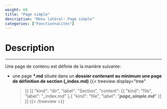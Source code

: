 ```yaml
---
weight: 60
title: "Page simple"
description: "Menu latéral: Page simple"
categories: ["Fonctionnalités"]
---
```


# Description
---

Une page de contenu est définie de la manière suivante:
* une page **\*.md** située dans un **dossier contenant au minimum une page de définition de section (_index.md)**
    {{< treeview
        display="tree"
    >}}
        [{
            "kind": "dir",
            "label": "Section",
                "content": [{
                    "kind": "file",
                    "label": "_index.md"
                  },{
                    "kind": "file",
                    "label": "***page_simple.md***"
                  }]
        }]
    {{< /treeview >}}